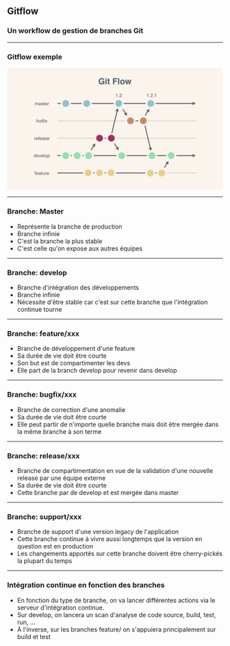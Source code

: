 ## Gitflow
### Un workflow de gestion de branches Git

----

### Gitflow exemple
<img src="images/gitflow.jpg" style="background:none; border:none; box-shadow:none;"/>

----

### Branche: Master

* Représente la branche de production
* Branche infinie
* C'est la branche la plus stable
* C'est celle qu'on expose aux autres équipes

----

### Branche: develop

* Branche d'intégration des développements
* Branche infinie
* Nécessite d'être stable car c'est sur cette branche que l'intégration continue tourne

----

### Branche: feature/xxx

* Branche de développement d'une feature
* Sa durée de vie doit être courte
* Son but est de compartimenter les devs
* Elle part de la branch develop pour revenir dans develop

----

### Branche: bugfix/xxx

* Branche de correction d'une anomalie
* Sa durée de vie doit être courte
* Elle peut partir de n'importe quelle branche mais doit être mergée dans la même branche à son terme


---- 


### Branche: release/xxx

* Branche de compartimentation en vue de la validation d'une nouvelle release par une équipe externe
* Sa durée de vie doit être courte
* Cette branche par de develop et est mergée dans master

----

### Branche: support/xxx

* Branche de support d'une version legacy de l'application
* Cette branche continue à vivre aussi longtemps que la version en question est en production
* Les changements apportés sur cette branche doivent être cherry-pickés la plupart du temps

----

### Intégration continue en fonction des branches

* En fonction du type de branche, on va lancer différentes actions via le serveur d'intégration continue.
* Sur develop, on lancera un scan d'analyse de code source, build, test, run, ...
* À l'inverse, sur les branches feature/ on s'appuiera principalement sur build et test

